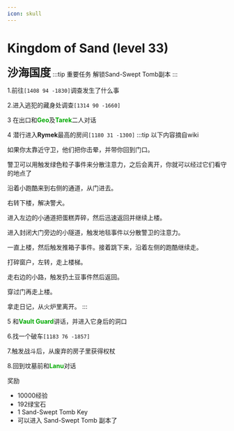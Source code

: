 ```yaml
---
icon: skull
---
```


# Kingdom of Sand (level 33)
<span style="font-size: 25px;">**沙海国度**</span>
:::tip 重要任务
解锁Sand-Swept Tomb副本
:::

1.前往`[1408 94 -1830]`调查发生了什么事

2.进入逃犯的藏身处调查`[1314 90 -1660]`

3 在出口和<font color=00AA00>**Geo**</font>及<font color=00AA00>**Tarek**</font>二人对话

4 潜行进入**Rymek**最高的房间`[1180 31 -1300]`
:::tip
以下内容摘自wiki

如果你太靠近守卫，他们把你击晕，并带你回到门口。

警卫可以用触发绿色粒子事件来分散注意力，之后会离开，你就可以经过它们看守的地点了

沿着小跑酷来到右侧的通道，从门进去。

右转下楼，解决警犬。

进入左边的小通道把蛋糕弄碎，然后迅速返回并继续上楼。

进入封闭大门旁边的小隧道，触发地毯事件以分散警卫的注意力。

一直上楼，然后触发推箱子事件。接着跳下来，沿着左侧的跑酷继续走。

打碎窗户，左转，走上楼梯。

走右边的小路，触发扔土豆事件然后返回。

穿过门再走上楼。

拿走日记，从火炉里离开。
:::

5 和<font color=00AA00>**Vault Guard**</font>讲话，并进入它身后的洞口 

6.找一个破车`[1183 76 -1857]`

7.触发战斗后，从废弃的房子里获得权杖

8.回到坟墓前和<font color=00AA00>**Lanu**</font>对话

奖励
+ 10000经验
+ 192绿宝石
+ 1 Sand-Swept Tomb Key
+ 可以进入 Sand-Swept Tomb 副本了
